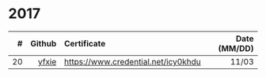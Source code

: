 # 2017
| # | Github | Certificate | Date (MM/DD)|
| ---:| ---:| :--- | ---: |
| 20 | [yfxie](https://github.com/yfxie) | https://www.credential.net/icy0khdu | 11/03 |
